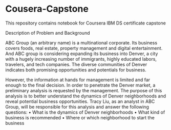 # Cousera-Capstone
This repository contains notebook for Coursera IBM DS certificate capstone

Description of Problem and Background

ABC Group (an arbitrary name) is a multinational corporate. Its business covers foods, real estate, property management and digital entertainment. And ABC group is considering expanding its business into Denver, a city with a hugely increasing number of immigrants, highly educated labors, travelers,  and tech companies. The diverse communities of Denver indicates both promising opportunities and potentials for business. 

However, the information at hands for management is limited and far enough to the final decision. In order to penetrate the Denver market, a preliminary analysis is requested by the management. The purpose of this analysis is to better understand the dynamics of Denver neighborhoods and reveal potential business opportunities. Tracy Liu, as an analyst in ABC Group, will be responsible for this analysis and answer the following questions:
    •	What is the dynamics of Denver neighborhoods
    •	What kind of business is recommended
    •	Where or which neighborhood to start the business
